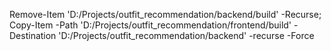 Remove-Item 'D:/Projects/outfit_recommendation/backend/build' -Recurse; Copy-Item -Path 'D:/Projects/outfit_recommendation/frontend/build' -Destination 'D:/Projects/outfit_recommendation/backend' -recurse -Force